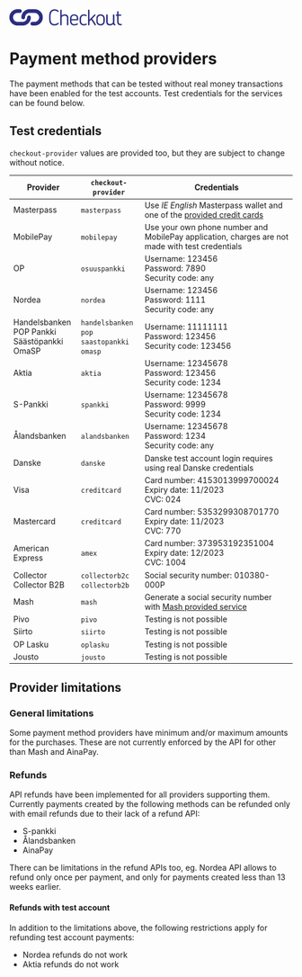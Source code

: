 <img src="images/checkout-logo-vaaka-RGB.png" alt="Checkout Finland Oy" style="width: 200px;">

# Payment method providers

The payment methods that can be tested without real money transactions have been enabled for the test accounts. Test credentials for the services can be found below.

## Test credentials

`checkout-provider` values are provided too, but they are subject to change without notice.

Provider | `checkout-provider` | Credentials
---------| --------------------| -------------
Masterpass | `masterpass` |  Use *IE English* Masterpass wallet and one of the [provided credit cards](https://developer.mastercard.com/page/masterpass-sandbox-testing-guidelines)
MobilePay | `mobilepay` |  Use your own phone number and MobilePay application, charges are not made with test credentials
OP | `osuuspankki` |  Username: 123456<br>Password: 7890<br>Security code: any
Nordea | `nordea` |  Username: 123456<br>Password: 1111<br>Security code: any
Handelsbanken<br>POP Pankki<br>Säästöpankki<br>OmaSP | `handelsbanken`<br>`pop`<br>`saastopankki`<br>`omasp` |  Username: 11111111<br>Password: 123456<br>Security code: 123456
Aktia | `aktia` |  Username: 12345678<br>Password: 123456<br>Security code: 1234
S-Pankki | `spankki` |  Username: 12345678<br>Password: 9999<br>Security code: 1234
Ålandsbanken | `alandsbanken`|  Username: 12345678<br>Password: 1234<br>Security code: any
Danske | `danske` |  Danske test account login requires using real Danske credentials
Visa | `creditcard` |  Card number: 4153013999700024<br>Expiry date: 11/2023<br>CVC: 024
Mastercard | `creditcard` |  Card number: 5353299308701770<br>Expiry date: 11/2023<br>CVC: 770
American Express | `amex` |  Card number: 373953192351004<br>Expiry date: 12/2023<br>CVC: 1004
Collector<br>Collector B2B | `collectorb2c`<br>`collectorb2b` |  Social security number: 010380-000P
Mash | `mash` |  Generate a social security number with [Mash provided service](https://sc-rel.mash.com/My/Test/GenerateSsnForTesting?age=34&tps=651)
Pivo | `pivo` | Testing is not possible
Siirto | `siirto` | Testing is not possible
OP Lasku | `oplasku` | Testing is not possible
Jousto | `jousto` | Testing is not possible

## Provider limitations

### General limitations

Some payment method providers have minimum and/or maximum amounts for the purchases. These are not currently enforced by the API for other than Mash and AinaPay.

### Refunds

API refunds have been implemented for all providers supporting them. Currently payments created by the following methods can be refunded only with email refunds due to their lack of a refund API:

* S-pankki
* Ålandsbanken
* AinaPay

There can be limitations in the refund APIs too, eg. Nordea API allows to refund only once per payment, and only for payments created less than 13 weeks earlier.

#### Refunds with test account

In addition to the limitations above, the following restrictions apply for refunding test account payments:

* Nordea refunds do not work
* Aktia refunds do not work


